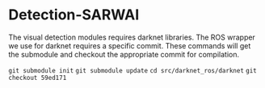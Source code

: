 # Detection-SARWAI

The visual detection modules requires darknet libraries. The ROS wrapper we use for darknet requires a specific commit. These commands will get the submodule and checkout the appropriate commit for compilation.

`git submodule init`
`git submodule update`
`cd src/darknet_ros/darknet`
`git checkout 59ed171`
